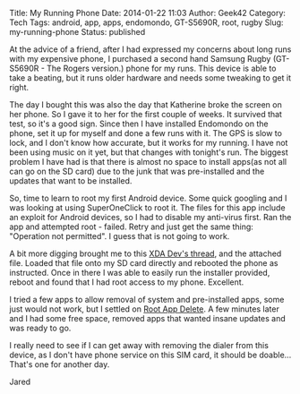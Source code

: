 Title: My Running Phone
Date: 2014-01-22 11:03
Author: Geek42
Category: Tech
Tags: android, app, apps, endomondo, GT-S5690R, root, rugby
Slug: my-running-phone
Status: published

At the advice of a friend, after I had expressed my concerns about long
runs with my expensive phone, I purchased a second hand Samsung Rugby
(GT-S5690R - The Rogers version.) phone for my runs. This device is able
to take a beating, but it runs older hardware and needs some tweaking to
get it right.<!--more-->

The day I bought this was also the day that Katherine broke the screen
on her phone. So I gave it to her for the first couple of weeks. It
survived that test, so it's a good sign. Since then I have installed
Endomondo on the phone, set it up for myself and done a few runs with
it. The GPS is slow to lock, and I don't know how accurate, but it works
for my running. I have not been using music on it yet, but that changes
with tonight's run. The biggest problem I have had is that there is
almost no space to install apps(as not all can go on the SD card) due to
the junk that was pre-installed and the updates that want to be
installed.

So, time to learn to root my first Android device. Some quick googling
and I was looking at using SuperOneClick to root it. The files for this
app include an exploit for Android devices, so I had to disable my
anti-virus first. Ran the app and attempted root - failed. Retry and
just get the same thing: "Operation not permitted". I guess that is not
going to work.

A bit more digging brought me to this [XDA Dev's
thread](http://forum.xda-developers.com/showthread.php?t=1651781), and
the attached file. Loaded that file onto my SD card directly and
rebooted the phone as instructed. Once in there I was able to easily run
the installer provided, reboot and found that I had root access to my
phone. Excellent.

I tried a few apps to allow removal of system and pre-installed apps,
some just would not work, but I settled on [Root App
Delete](https://play.google.com/store/apps/details?id=zsj.android.uninstall&hl=en).
A few minutes later and I had some free space, removed apps that wanted
insane updates and was ready to go.

I really need to see if I can get away with removing the dialer from
this device, as I don't have phone service on this SIM card, it should
be doable... That's one for another day.

Jared
